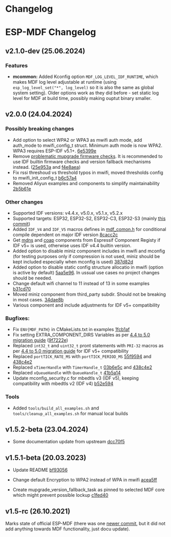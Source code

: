 # Changelog

# ESP-MDF Changelog

## v2.1.0-dev (25.06.2024)

### Features

- **mcommon:** Added Kconfig option `MDF_LOG_LEVEL_IDF_RUNTIME`, which makes MDF log level adjustable at runtime (using `esp_log_level_set("*", log_level)` so it is also the same as global system setting). Older options work as they did before - set static log level for MDF at build time, possibly making ouptut binary smaller.


## v2.0.0 (24.04.2024)

### Possibly breaking changes

- Add option to select WPA2 or WPA3 as mwifi auth mode, add auth_mode to mwifi_config_t struct. Minimum auth mode is now WPA2. WPA3 requires ESP-IDF v5.1+. [6e5399e](https://github.com/mmrein/esp-mdf/commit/6e5399e60c5deeb4beaa77c8815c4dbb2426aab6)
- Remove [problematic mupgrade firmware checks](https://github.com/espressif/esp-mdf/issues/303). It is recommended to use IDF builtin firmware checks and version fallback mechanisms instead. ([25e953a](https://github.com/mmrein/esp-mdf/commit/25e953a802438d5493fd8e1047a1e026df3f44d9) and [f4e8aea](https://github.com/mmrein/esp-mdf/commit/f4e8aea5ccbc11ed4e912b6b0127b7396e167536))
- Fix rssi threshoud vs threshold typos in mwifi, moved thresholds config to mwifi_init_config_t [b6c57a4](https://github.com/mmrein/esp-mdf/commit/b6c57a4205a3c75d7c52e9f9028eb8eac4718918)
- Removed Aliyun examples and components to simplify maintainability [2b5b61e](https://github.com/mmrein/esp-mdf/commit/2b5b61e958ed310eea908376e754fd363445882a)

### Other changes

- Supported IDF versions: v4.4.x, v5.0.x, v5.1.x, v5.2.x
- Supported targets: ESP32, ESP32-S2, ESP32-C3, ESP32-S3 (mainly [this commit](https://github.com/mmrein/esp-mdf/commit/6d92fc8a754ea3a773f0e8d1b56f63431118a4c0))
- Added `IDF_V4` and `IDF_V5` macros defines in [mdf_comon.h](components/mcommon/include/mdf_common.h) for conditional compile dependent on major IDF version [8cacc2c](https://github.com/mmrein/esp-mdf/commit/8cacc2ce472df887db12457dacfed5f6844ee5e6)
- Get [mdns](https://github.com/mmrein/esp-mdf/commit/00d85421b3a1a30ad01e4cf8c1b506fa0cab66b9) and [coap](https://github.com/mmrein/esp-mdf/commit/7fa32d02635b24b112ae5d6e2705c5f0296e6503) components from Espressif Component Registy if IDF v5+ is used, otherwise uses IDF v4.4 builtin version.
- Added option to disable miniz component includes in mwifi and mconfig (for testing purposes only if compression is not used, miniz should be kept included especially when mconfig is used) [387d82d](https://github.com/mmrein/esp-mdf/commit/387d82da9ee8653fa45b12c6e24372ed1dd684bc)
-  Added option to disable static config structure allocatio in mwifi (option is active by default) [5aa5e96](https://github.com/mmrein/esp-mdf/commit/5aa5e9698680bc57fa4ac41c472ba2159a74e816). In ussual use cases no project changes should be needed.
- Change default wifi channel to 11 instead of 13 in some examples [b31cd70](https://github.com/mmrein/esp-mdf/commit/b31cd709ac16a5cdbcb1d7ede0b8b8d5f164c90b)
- Moved miniz component from third_party subdir. Should not be breaking in most cases. [34dae8b](https://github.com/mmrein/esp-mdf/commit/34dae8b2fc3a6652e16a320efe65d58134d07ae5)
- Various component and include adjustments for IDF v5+ compatibility

### Bugfixes:

- Fix `ENV{MDF_PATH}` in CMakeLists.txt in examples [1fcb1af](https://github.com/mmrein/esp-mdf/commit/1fcb1af5162535e276f28be3757201d26518fc93)
- Fix setting EXTRA_COMPONENT_DIRS Variables as per [4.4 to 5.0 migration guide](https://docs.espressif.com/projects/esp-idf/en/v5.2.1/esp32/migration-guides/release-5.x/5.0/gcc.html#espressif-toolchain-changes) ([9f7222e](https://github.com/mmrein/esp-mdf/commit/9f7222ec483e1471a3b7e3dfe672aeccd5fc67b7))
- Replaced `int32_t` and `uint32_t` pront statements with `PRI-32` macros as per [4.4 to 5.0 migration guide](https://docs.espressif.com/projects/esp-idf/en/v5.2.1/esp32/migration-guides/release-5.x/5.0/gcc.html#espressif-toolchain-changes) for IDF v5+ compatibility
- Replaced `portTICK_RATE_MS` with `portTICK_PERIOD_MS` [55f9594](https://github.com/mmrein/esp-mdf/commit/55f9594dc834b2c4f834379109f4dcc9967f1f75) and [438c4e2](https://github.com/mmrein/esp-mdf/commit/438c4e22d5c6e5e419871ef3d262c99e05170ef3)
- Replaced `xTimerHandle` with `TimerHandle_t` [03b6e5c](https://github.com/mmrein/esp-mdf/commit/03b6e5cdbc2d40bd6ea6effc4fa37ea8a4e52746) and [438c4e2](https://github.com/mmrein/esp-mdf/commit/438c4e22d5c6e5e419871ef3d262c99e05170ef3)
- Replaced `xQueueHandle` with `QueueHandle_t` [41b5a14](https://github.com/mmrein/esp-mdf/commit/41b5a1494ca3e9f87414a2e2258f644951ba05d9)
- Update mconfig_security.c for mbedtls v3 (IDF v5), keeping compatibility with mbedtls v2 (IDF v4) [b52e594](https://github.com/mmrein/esp-mdf/commit/b52e594f0915ff2b4bf79f4085b29fb1508fd236)

### Tools

- Added `tools/build_all_examples.sh` and `tools/cleanup_all_examples.sh` for manual local builds

## v1.5.2-beta (23.04.2024)

- Some documentation update from upstream [dcc70f5](https://github.com/mmrein/esp-mdf/commit/dcc70f5cbac8f10d8b11b59fb13c4dc2ba3b3e29)

## v1.5.1-beta (20.03.2023)

- Update README [bf93056](https://github.com/mmrein/esp-mdf/pull/1/commits/bf9305645b739d01f73d2b501f389a56bc84f1d2)

- Change default Encryption to WPA2 instead of WPA in mwifi [acea5ff](https://github.com/mmrein/esp-mdf/pull/1/commits/acea5ff9e8665140ea664b1c9cebd7e374208f6e)
 
- Create mupgrade_version_fallback_task as pinned to selected MDF core which might prevent possible lockup [c1fed40](https://github.com/mmrein/esp-mdf/pull/1/commits/c1fed407f0043b953bedd4a666f21d539489a630)


## v1.5-rc (26.10.2021)

Marks state of official ESP-MDF (there was one [newer commit](https://github.com/mmrein/esp-mdf/commit/dcc70f5cbac8f10d8b11b59fb13c4dc2ba3b3e29), but it did not add anything towards MDF functionality, just docu update).
